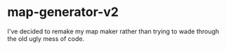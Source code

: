 # map-generator-v2
I've decided to remake my map maker rather than trying to wade through the old ugly mess of code.

